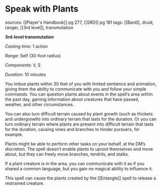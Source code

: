 # Speak with Plants
sources: [[Player's Handbook]] pg 277, [[SRD]] pg 181
tags: [[Bard]], druid, ranger, [[3rd level]], transmutation

**3rd-level transmutation**

*Casting time*: 1 action

*Range*: Self (30-foot radius)

*Components*: V, S

*Duration*: 10 minutes

You imbue plants within 30 feet of you with limited sentience and animation, giving them the ability to communicate with you and follow your simple commands. You can question plants about events in the spell’s area within the past day, gaining information about creatures that have passed, weather, and other circumstances.

You can also turn difficult terrain caused by plant growth (such as thickets and undergrowth) into ordinary terrain that lasts for the duration. Or you can turn ordinary terrain where plants are present into difficult terrain that lasts for the duration, causing vines and branches to hinder pursuers, for example.

Plants might be able to perform other tasks on your behalf, at the DM’s discretion. The spell doesn’t enable plants to uproot themselves and move about, but they can freely move branches, tendrils, and stalks.

If a plant creature is in the area, you can communicate with it as if you shared a common language, but you gain no magical ability to influence it.

This spell can cause the plants created by the [[Entangle]] spell to release a restrained creature.
